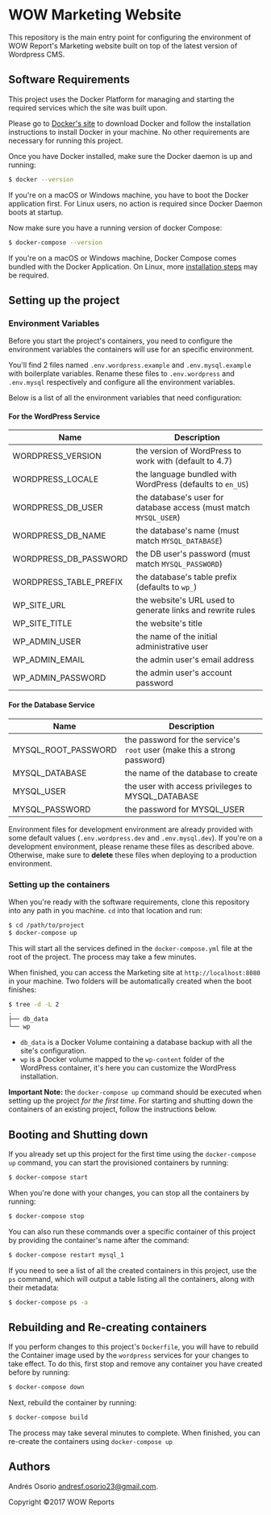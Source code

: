 WOW Marketing Website
=====================

This repository is the main entry point for configuring the environment of WOW Report's Marketing website built on top of the latest version of Wordpress CMS.

Software Requirements
----------------------
This project uses the Docker Platform for managing and starting the required services which the site was built upon.

Please go to [Docker's site](https://www.docker.com/products/docker) to download Docker and follow the installation instructions to install Docker in your machine. No other requirements are necessary for running this project.

Once you have Docker installed, make sure the Docker daemon is up and running:

```bash
$ docker --version
```
If you're on a macOS or Windows machine, you have to boot the Docker application first. For Linux users, no action is required since Docker Daemon boots at startup.

Now make sure you have a running version of docker Compose:
```bash
$ docker-compose --version
```

If you're on a macOS or Windows machine, Docker Compose comes bundled with the Docker Application. On Linux, more [installation steps](https://docs.docker.com/compose/install/) may be required.

Setting up the project
----------------------
### Environment Variables
Before you start the project's containers, you need to configure the environment variables the containers will use for an specific environment.

You'll find 2 files named `.env.wordpress.example` and `.env.mysql.example` with boilerplate variables. Rename these files to `.env.wordpress` and `.env.mysql` respectively and configure all the environment variables.

Below is a list of all the environment variables that need configuration:

#### For the WordPress Service
| Name                   | Description                                                              |
|------------------------|--------------------------------------------------------------------------|
| WORDPRESS_VERSION      | the version of WordPress to work with (default to 4.7)                   |
| WORDPRESS_LOCALE       | the language bundled with WordPress (defaults to `en_US`)                |
| WORDPRESS_DB_USER      | the database's user for database access (must match `MYSQL_USER`)        |
| WORDPRESS_DB_NAME      | the database's name  (must match `MYSQL_DATABASE`)                       |
| WORDPRESS_DB_PASSWORD  | the DB user's password (must match `MYSQL_PASSWORD`)                     |
| WORDPRESS_TABLE_PREFIX | the database's table prefix (defaults to `wp_`)                          |
| WP_SITE_URL            | the website's URL used to generate links and rewrite rules               |
| WP_SITE_TITLE          | the website's title                                                      |
| WP_ADMIN_USER          | the name of the initial administrative user                              |
| WP_ADMIN_EMAIL         | the admin user's email address                                           |
| WP_ADMIN_PASSWORD      | the admin user's account password                                        |

#### For the Database Service
| Name                | Description                                                              |
|---------------------|--------------------------------------------------------------------------|
| MYSQL_ROOT_PASSWORD | the password for the service's `root` user (make this a strong password) |
| MYSQL_DATABASE      | the name of the database to create                                       |
| MYSQL_USER          | the user with access privileges to MYSQL_DATABASE                        |
| MYSQL_PASSWORD      | the password for MYSQL_USER                                              |

Environment files for development environment are already provided with some default values (`.env.wordpress.dev` and `.env.mysql.dev`). If you're on a development environment, please rename these files as described above. Otherwise, make sure to **delete** these files when deploying to a production environment.


### Setting up the containers
When you're ready with the software requirements, clone this repository into any path in you machine. `cd` into that location and run:

```bash
$ cd /path/to/project
$ docker-compose up
```
This will start all the services defined in the `docker-compose.yml` file at the root of the project. The process may take a few minutes.

When finished, you can access the Marketing site at `http://localhost:8080` in your machine. Two folders will be automatically created when the boot finishes:

```bash
$ tree -d -L 2
.
├── db_data
└── wp
```

* `db_data` is a Docker Volume containing a database backup with all the site's configuration.
* `wp` is a Docker volume mapped to the `wp-content` folder of the WordPress container, it's here you can customize the WordPress installation.

**Important Note:** the `docker-compose up` command should be executed when setting up the project *for the first time*. For starting and shutting down the containers of an existing project, follow the instructions below.

Booting and Shutting down
-------------------------
If you already set up this project for the first time using the `docker-compose up` command, you can start the provisioned containers by running:

```bash
$ docker-compose start
```

When you're done with your changes, you can stop all the containers by running:

```bash
$ docker-compose stop
```

You can also run these commands over a specific container of this project by providing the container's name after the command:

```bash
$ docker-compose restart mysql_1
```

If you need to see a list of all the created containers in this project, use the `ps` command, which will output a table listing all the containers, along with their metadata:

```bash
$ docker-compose ps -a
```

Rebuilding and Re-creating containers
--------------------------------------
If you perform changes to this project's `Dockerfile`, you will have to rebuild the Container image used by the `wordpress` services for your changes to take effect. To do this, first stop and remove any container you have created before by running:

```bash
$ docker-compose down
```

Next, rebuild the container by running:
```bash
$ docker-compose build
```

The process may take several minutes to complete. When finished, you can re-create the containers using `docker-compose up`

Authors
--------
Andrés Osorio <andresf.osorio23@gmail.com>.

Copyright &copy;2017 WOW Reports
